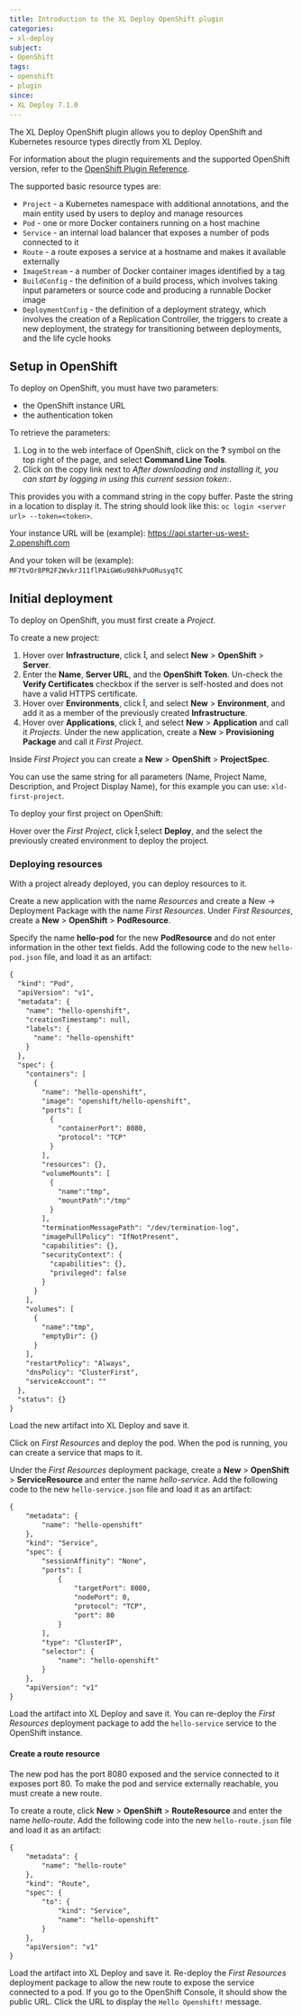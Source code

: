 ```yaml
---
title: Introduction to the XL Deploy OpenShift plugin
categories:
- xl-deploy
subject:
- OpenShift
tags:
- openshift
- plugin
since:
- XL Deploy 7.1.0
---
```


The XL Deploy OpenShift plugin allows you to deploy OpenShift and Kubernetes resource types directly from XL Deploy.

For information about the plugin requirements and the supported OpenShift version, refer to the [OpenShift Plugin Reference](/xl-deploy-xld-openshift-plugin/7.1.0/openshiftPluginManual.html).

The supported basic resource types are:

* `Project` - a Kubernetes namespace with additional annotations, and the main entity used by users to deploy and manage resources
* `Pod` - one or more Docker containers running on a host machine
* `Service` - an internal load balancer that exposes a number of pods connected to it
* `Route` - a route exposes a service at a hostname and makes it available externally
* `ImageStream` - a number of Docker container images identified by a tag
* `BuildConfig` - the definition of a build process, which involves taking input parameters or source code and producing a runnable Docker image
* `DeploymentConfig` - the definition of a deployment strategy, which involves the creation of a Replication Controller, the triggers to create a new deployment, the strategy for transitioning between deployments, and the life cycle hooks

## Setup in OpenShift

To deploy on OpenShift, you must have two parameters:

* the OpenShift instance URL
* the authentication token

To retrieve the parameters:
1. Log in to the web interface of OpenShift, click on the **?** symbol on the top right of the page, and select **Command Line Tools**.
1. Click on the copy link next to *After downloading and installing it, you can start by logging in using this current session token:*.

This provides you with a command string in the copy buffer. Paste the string in a location to display it. The string should look like this: `oc login <server url> --token=<token>`.

Your instance URL will be (example): https://api.starter-us-west-2.openshift.com

And your token will be (example): `MF7tvOr8PR2F2WvkrJ11flPAiGW6u98hkPuORusyqTC`

## Initial deployment

To deploy on OpenShift, you must first create a *Project*.

To create a new project:
1. Hover over **Infrastructure**, click ![Explorer action menu](/images/menu_three_dots.png), and select **New** > **OpenShift** > **Server**.
1. Enter the **Name**, **Server URL**, and the **OpenShift Token**. Un-check the **Verify Certificates** checkbox if the server is self-hosted and does not have a valid HTTPS certificate.
1. Hover over **Environments**, click ![Explorer action menu](/images/menu_three_dots.png), and select **New** > **Environment**, and add it as a member of the previously created **Infrastructure**.
1.  Hover over **Applications**, click ![Explorer action menu](/images/menu_three_dots.png), and select **New** > **Application** and call it *Projects*. Under the new application, create a **New** > **Provisioning Package** and call it *First Project*.

Inside *First Project* you can create a **New** > **OpenShift** > **ProjectSpec**.

You can use the same string for all parameters (Name, Project Name, Description, and Project Display Name), for this example you can use: `xld-first-project`.

To deploy your first project on OpenShift:

Hover over the *First Project*, click ![Explorer action menu](/images/menu_three_dots.png),select **Deploy**, and the select the previously created environment to deploy the project.

### Deploying resources

With a project already deployed, you can deploy resources to it.

Create a new application with the name *Resources* and create a New -> Deployment Package with the name *First Resources*. Under *First Resources*, create a **New** > **OpenShift** > **PodResource**.


Specify the name **hello-pod** for the new **PodResource** and do not enter information in the other text fields. Add the following code to the new `hello-pod.json` file, and load it as an artifact:

    {
      "kind": "Pod",
      "apiVersion": "v1",
      "metadata": {
        "name": "hello-openshift",
        "creationTimestamp": null,
        "labels": {
          "name": "hello-openshift"
        }
      },
      "spec": {
        "containers": [
          {
            "name": "hello-openshift",
            "image": "openshift/hello-openshift",
            "ports": [
              {
                "containerPort": 8080,
                "protocol": "TCP"
              }
            ],
            "resources": {},
            "volumeMounts": [
              {
                "name":"tmp",
                "mountPath":"/tmp"
              }
            ],
            "terminationMessagePath": "/dev/termination-log",
            "imagePullPolicy": "IfNotPresent",
            "capabilities": {},
            "securityContext": {
              "capabilities": {},
              "privileged": false
            }
          }
        ],
        "volumes": [
          {
            "name":"tmp",
            "emptyDir": {}
          }
        ],
        "restartPolicy": "Always",
        "dnsPolicy": "ClusterFirst",
        "serviceAccount": ""
      },
      "status": {}
    }

Load the new artifact into XL Deploy and save it.

Click on *First Resources* and deploy the pod. When the pod is running, you can create a service that maps to it.

Under the *First Resources* deployment package, create a **New** > **OpenShift** > **ServiceResource** and enter the name *hello-service*. Add the following code to the new `hello-service.json` file and load it as an artifact:

    {
        "metadata": {
            "name": "hello-openshift"
        },
        "kind": "Service",
        "spec": {
            "sessionAffinity": "None",
            "ports": [
                {
                    "targetPort": 8080,
                    "nodePort": 0,
                    "protocol": "TCP",
                    "port": 80
                }
            ],
            "type": "ClusterIP",
            "selector": {
                "name": "hello-openshift"
            }
        },
        "apiVersion": "v1"
    }

Load the artifact into XL Deploy and save it. You can re-deploy the *First Resources* deployment package to add the `hello-service` service to the OpenShift instance.

#### Create a route resource

The new pod has the port 8080 exposed and the service connected to it exposes port 80. To make the pod and service externally reachable, you must create a new route.

To create a route, click **New** > **OpenShift** > **RouteResource** and enter the name *hello-route*. Add the following code into the new `hello-route.json` file and load it as an artifact:

    {
        "metadata": {
            "name": "hello-route"
        },
        "kind": "Route",
        "spec": {
            "to": {
                "kind": "Service",
                "name": "hello-openshift"
            }
        },
        "apiVersion": "v1"
    }

Load the artifact into XL Deploy and save it. Re-deploy the *First Resources* deployment package to allow the new route to expose the service connected to a pod. If you go to the OpenShift Console, it should show the public URL. Click the URL to display the `Hello Openshift!` message.

